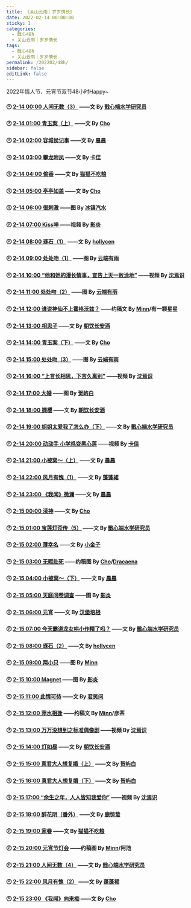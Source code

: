 ```yaml
---
title: 《关山云雨｜岁岁情长》
date: 2022-02-14 00:00:00
sticky: 1
categories: 
  - 戬心48h
  - 关山云雨｜岁岁情长
tags: 
  - 戬心48h
  - 关山云雨｜岁岁情长
permalink: /202202/48h/
sidebar: false
editLink: false
---
```


2022年情人节、元宵节双节48小时Happy~

#### 🕛 [2-14 00:00 人间无数（3）](https://jianxinonly.lofter.com/) ——文 By [戬心端水学研究员](https://jianxinonly.lofter.com/)

#### 🕐 <a href="/pages/78fb54/">2-14 01:00 青玉案（上）</a> ——文 By [Cho](/categories/?category=Cho)

#### 🕑 <a href="/pages/79f795/">2-14 02:00 容城侯记事</a> ——文 By [晨晨](/categories/?category=晨晨)

#### 🕒 <a href="/pages/7d0cbc/">2-14 03:00 攀龙附凤</a> ——文 By [卡佳](/categories/?category=卡佳)

#### 🕓 <a href="/pages/fec6dc/">2-14 04:00 偷香</a> ——文 By [猫猫不吃粮](https://maomaobuchiliang.lofter.com/)

#### 🕔 <a href="/pages/edd3ed/">2-14 05:00 亭亭如盖</a> ——文 By [Cho](/categories/?category=Cho)

#### 🕕 <a href="/pages/1f5c2a/">2-14 06:00 很刺激</a> ——图 By [冰镇汽水](/categories/?category=冰镇汽水)

#### 🕖 [2-14 07:00 Kiss唾](https://space.bilibili.com/2319080/) ——视频 By [影炎](/categories/?category=影炎)

#### 🕗 [2-14 08:00 琢石（1）](https://hoolycen.lofter.com/) ——文 By [hollycen](https://hoolycen.lofter.com/)

#### 🕘 [2-14 09:00 处处吻（1）](https://yunduanyouyu.lofter.com/) ——图 By [云端有雨](https://yunduanyouyu.lofter.com/)

#### 🕙 [2-14 10:00 “他和她的漫长情事，宣告上天一败涂地”](https://space.bilibili.com/501455718) ——视频 By [沈焉识](https://space.bilibili.com/501455718)

#### 🕚 [2-14 11:00 处处吻（2）](https://yunduanyouyu.lofter.com/) ——图 By [云端有雨](https://yunduanyouyu.lofter.com/)

#### 🕛 <a href="/pages/ac3a27/">2-14 12:00 谁说神仙不上霍格沃兹？</a> ——约稿文 By [Minn](/categories/?category=Minn)/有一颗星星

#### 🕐 <a href="/pages/025ad2/">2-14 13:00 相思子</a> ——文 By [朝饮长安酒](https://chaoyinzhanganjiu.lofter.com/)

#### 🕑 <a href="/pages/6355e3/">2-14 14:00 青玉案（下）</a> ——文 By [Cho](/categories/?category=Cho)

#### 🕒 [2-14 15:00 处处吻（3）](https://yunduanyouyu.lofter.com/) ——图 By [云端有雨](https://yunduanyouyu.lofter.com/)

#### 🕓 [2-14 16:00 “上言长相思，下言久离别”](https://space.bilibili.com/501455718) ——视频 By [沈焉识](https://space.bilibili.com/501455718)

#### 🕔 [2-14 17:00 大婚](https://heyubai27523.lofter.com/) ——图 By [贺屿白](https://heyubai27523.lofter.com/)

#### 🕕 <a href="/pages/4fdd39/">2-14 18:00 撷樱</a> ——文 By [朝饮长安酒](https://chaoyinzhanganjiu.lofter.com/)

#### 🕖 [2-14 19:00 姐姐太爱我了怎么办（下）](https://jianxinonly.lofter.com/) ——文 By [戬心端水学研究员](https://jianxinonly.lofter.com/)

#### 🕗 [2-14 20:00 动动手 小学鸡变黑心莲](https://space.bilibili.com/361499156/) ——视频 By [卡佳](/categories/?category=卡佳)

#### 🕘 <a href="/pages/709988/">2-14 21:00 小被窝～（上）</a> ——文 By [晨晨](/categories/?category=晨晨)

#### 🕙 [2-14 22:00 风月有愧（1）](https://suzhouxue366.lofter.com/) ——文 By [蓬蓬裙](/categories/?category=蓬蓬裙)

#### 🕚 <a href="/pages/a2fb93/">2-14 23:00 《我闻》微澜</a> ——文 By [晨晨](/categories/?category=晨晨)

#### 🕛 <a href="/pages/47245c/">2-15 00:00 渎神</a> ——文 By [Cho](/categories/?category=Cho)

#### 🕐 [2-15 01:00 宝莲灯歪传（5）](https://jianxinonly.lofter.com/) ——文 By [戬心端水学研究员](https://jianxinonly.lofter.com/)

#### 🕑 <a href="/pages/e47428/">2-15 02:00 薄幸名</a> ——文 By [小金子](/categories/?category=小金子)

#### 🕒 <a href="/pages/8d45d5/">2-15 03:00 无暇赴死</a> ——约稿图 By [Cho](/categories/?category=Cho)/[Dracaena](https://shineigedracaena.lofter.com/)

#### 🕓 <a href="/pages/ff4552/">2-15 04:00 小被窝～（下）</a> ——文 By [晨晨](/categories/?category=晨晨)

#### 🕔 <a href="/pages/cb4485/">2-15 05:00 天庭问卷调查</a> ——图 By [影炎](/categories/?category=影炎)

#### 🕕 <a href="https://hanbaopg.lofter.com/">2-15 06:00 元宵</a> ——文 By [汉堡培根](/categories/?category=汉堡培根)

#### 🕖 [2-15 07:00 今天霸道龙女哄小作精了吗？](https://jianxinonly.lofter.com/) ——文 By [戬心端水学研究员](https://jianxinonly.lofter.com/)

#### 🕗 [2-15 08:00 琢石（2）](https://hoolycen.lofter.com/) ——文 By [hollycen](https://hoolycen.lofter.com/)

#### 🕘 <a href="https://minnl0.lofter.com/">2-15 09:00 两小只</a> ——图 By [Minn](/categories/?category=Minn)

#### 🕙 <a href="/pages/cc880d/">2-15 10:00 Magnet</a> ——图 By [影炎](/categories/?category=影炎)

#### 🕚 <a href="/pages/5b9f55/">2-15 11:00 此情可待</a> ——文 By [君笑问](https://caroline368.lofter.com/)

#### 🕛 <a href="https://minnl0.lofter.com/">2-15 12:00 萍水相逢</a> ——约稿文 By [Minn](/categories/?category=Minn)/彦茶

#### 🕐 [2-15 13:00 万万没想到之标准偶像剧](https://space.bilibili.com/501455718) ——视频 By [沈焉识](https://space.bilibili.com/501455718)

#### 🕑 [2-15 14:00 灯如昼](https://chaoyinzhanganjiu.lofter.com/) ——文 By [朝饮长安酒](https://chaoyinzhanganjiu.lofter.com/)

#### 🕒 [2-15 15:00 真君大人想复婚（上）](https://heyubai27523.lofter.com/) ——文 By [贺屿白](https://heyubai27523.lofter.com/)

#### 🕓 [2-15 16:00 真君大人想复婚（下）](https://heyubai27523.lofter.com/) ——文 By [贺屿白](https://heyubai27523.lofter.com/)

#### 🕔 [2-15 17:00 “余生之年，人人皆知我爱你”](https://space.bilibili.com/501455718) ——视频 By [沈焉识](https://space.bilibili.com/501455718)

#### 🕕 [2-15 18:00 醉花阴（番外）](https://jingzhe9527.lofter.com/) ——文 By [鹿惊蛰](https://jingzhe9527.lofter.com/)

#### 🕖 [2-15 19:00 家眷](https://maomaobuchiliang.lofter.com/) ——文 By [猫猫不吃粮](https://maomaobuchiliang.lofter.com/)

#### 🕗 <a href="/pages/485baa/">2-15 20:00 元宵节灯会</a> ——约稿图 By [Minn](/categories/?category=Minn)/阿虺

#### 🕘 [2-15 21:00 人间无数（4）](https://jianxinonly.lofter.com/) ——文 By [戬心端水学研究员](https://jianxinonly.lofter.com/)

#### 🕙 [2-15 22:00 风月有愧（2）](https://suzhouxue366.lofter.com/) ——文 By [蓬蓬裙](/categories/?category=蓬蓬裙)

#### 🕚 <a href="/pages/840c5e/">2-15 23:00 《我闻》向来痴</a> ——文 By [Cho](/categories/?category=Cho)
<!-- more -->